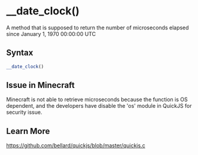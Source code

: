 # __date_clock()

A method that is supposed to return the number of microseconds elapsed since January 1, 1970 00:00:00 UTC

## Syntax
```js
__date_clock()
```

## Issue in Minecraft

Minecraft is not able to retrieve microseconds because the function is OS dependent, and the developers have disable the 'os' module in QuickJS for security issue.

## Learn More

https://github.com/bellard/quickjs/blob/master/quickjs.c
